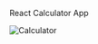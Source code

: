 
React Calculator App

![Calculator](https://github.com/Hadis-jamali/calculater-app/assets/132214893/5a47b63c-4659-4d1f-9b66-b2a2bca67de5)
